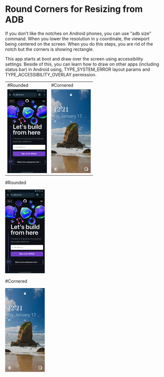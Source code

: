 # Round Corners for Resizing from ADB

If you don't like the notches on Android phones, you can use "adb size" command. When you lower the resolution in y coordinate, the viewport being centered on the screen. When you do this steps, you are rid of the notch but the corners is showing rectangle.

This app starts at boot and draw over the screen using accessibility settings. Beside of this, you can learn how to draw on other apps (including status bar) in Android using, TYPE_SYSTEM_ERROR layout params and TYPE_ACCESSIBILITY_OVERLAY permission.

<table>
  <tr>
    <td>#Rounded</td>
    <td>#Cornered</td>
  </tr>
  <tr>
    <td><img src="https://github.com/Ozgur-K/RoundCorners/blob/main/rounded.jpg" width="128"/></td>
    <td><img src="https://github.com/Ozgur-K/RoundCorners/blob/main/cornered.jpg" width="128"/></td>
  </tr>
</table>

#Rounded

<img src="https://github.com/Ozgur-K/RoundCorners/blob/main/rounded.jpg" width="128"/>

#Cornered

<img src="https://github.com/Ozgur-K/RoundCorners/blob/main/cornered.jpg" width="128"/>



